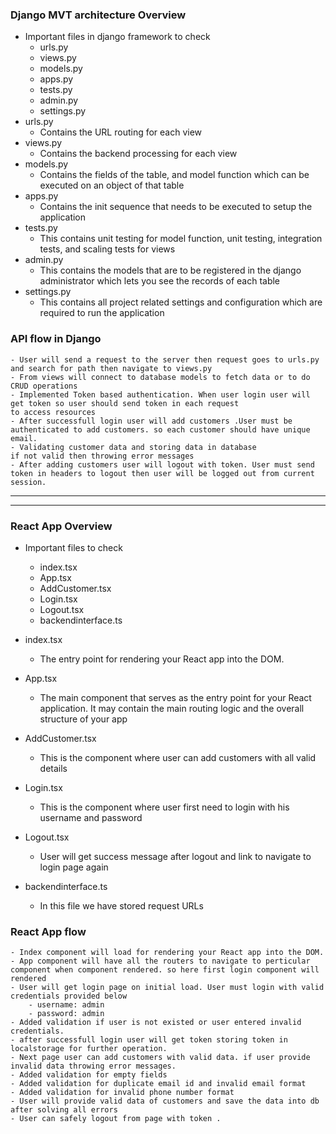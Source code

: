 ### Django MVT architecture Overview
- Important files in django framework to check 
  - urls.py
  - views.py
  - models.py
  - apps.py
  - tests.py
  - admin.py
  - settings.py
- urls.py
  - Contains the URL routing for each view
- views.py
  - Contains the backend processing for each view
- models.py
  - Contains the fields of the table, and model function which can be executed on an object of that table
- apps.py
  - Contains the init sequence that needs to be executed to setup the application
- tests.py
  - This contains unit testing for model function, unit testing, integration tests, and scaling tests for views
- admin.py
  - This contains the models that are to be registered in the django administrator which lets you see the records of each table
- settings.py
  - This contains all project related settings and configuration 
  which are required to run the application
 
### API flow in Django 

    - User will send a request to the server then request goes to urls.py and search for path then navigate to views.py
    - From views will connect to database models to fetch data or to do CRUD operations
    - Implemented Token based authentication. When user login user will get token so user should send token in each request 
    to access resources
    - After successfull login user will add customers .User must be authenticated to add customers. so each customer should have unique email.
    - Validating customer data and storing data in database 
    if not valid then throwing error messages
    - After adding customers user will logout with token. User must send token in headers to logout then user will be logged out from current session.

----------------------------------------------
----------------------------------------------
### React App Overview
  - Important files to check 
    - index.tsx 
    - App.tsx
    - AddCustomer.tsx
    - Login.tsx
    - Logout.tsx
    - backendinterface.ts

- index.tsx
    - The entry point for rendering your React app into the DOM.
- App.tsx
    - The main component that serves as the entry point for your React application. It may contain the main routing logic and the overall structure of your app
- AddCustomer.tsx
    - This is the component where user can add customers with all valid details
- Login.tsx
    - This is the component where user first need to login with his username and password 
- Logout.tsx
    - User will get success message after logout and link to navigate to login page again
- backendinterface.ts
    - In this file we have stored request URLs 


### React App flow
    - Index component will load for rendering your React app into the DOM.
    - App component will have all the routers to navigate to perticular component when component rendered. so here first login component will rendered
    - User will get login page on initial load. User must login with valid credentials provided below
        - username: admin
        - password: admin
    - Added validation if user is not existed or user entered invalid credentials.
    - after successfull login user will get token storing token in localstorage for further operation.
    - Next page user can add customers with valid data. if user provide invalid data throwing error messages.
    - Added validation for empty fields 
    - Added validation for duplicate email id and invalid email format
    - Added validation for invalid phone number format 
    - User will provide valid data of customers and save the data into db after solving all errors
    - User can safely logout from page with token .




